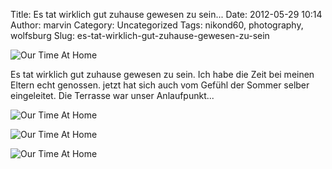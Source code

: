 Title: Es tat wirklich gut zuhause gewesen zu sein...
Date: 2012-05-29 10:14
Author: marvin
Category: Uncategorized
Tags: nikond60, photography, wolfsburg
Slug: es-tat-wirklich-gut-zuhause-gewesen-zu-sein

![Our Time At Home]({filename}/images/7293796596_e5e6801584_b.jpg)

Es tat wirklich gut zuhause gewesen zu sein. Ich habe die Zeit bei
meinen Eltern echt genossen. jetzt hat sich auch vom Gefühl der Sommer
selber eingeleitet. Die Terrasse war unser Anlaufpunkt...

![Our Time At Home]({filename}/images/7293799632_cef3eb021d_b.jpg)

![Our Time At Home]({filename}/images/7293798704_0ed0e5e2e5_b.jpg)

![Our Time At Home]({filename}/images/7293797786_ab2d8e815e_b.jpg)

